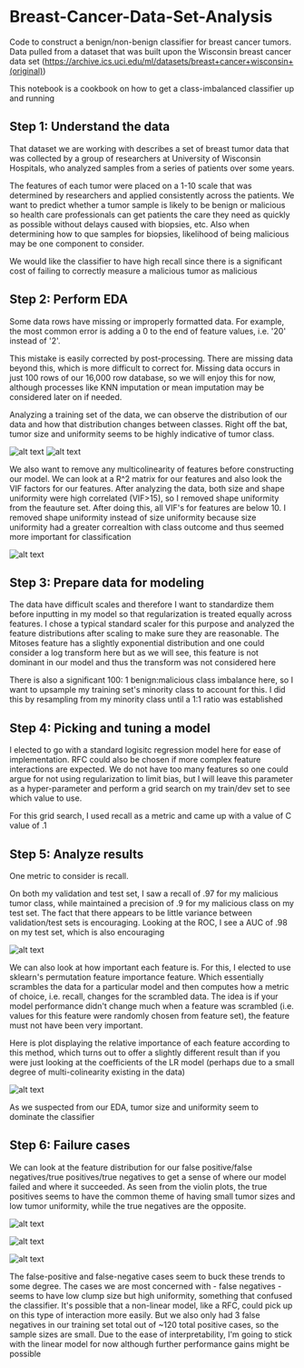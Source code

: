 # Breast-Cancer-Data-Set-Analysis
Code to construct a benign/non-benign classifier for breast cancer tumors. Data pulled from a dataset that was built upon the Wisconsin breast cancer data set (https://archive.ics.uci.edu/ml/datasets/breast+cancer+wisconsin+(original))

This notebook is a cookbook on how to get a class-imbalanced classifier up and running 


## Step 1: Understand the data

That dataset we are working with describes a set of breast tumor data that was collected by a group of researchers at University of Wisconsin Hospitals, who analyzed samples from a series of patients over some years.

The features of each tumor were placed on a 1-10 scale that was determined by researchers and applied consistently across the patients.
We want to predict whether a tumor sample is likely to be benign or malicious so health care professionals can get patients the care they need as quickly as possible without delays caused with biopsies, etc. Also when determining how to que samples for biopsies, likelihood of being malicious may be one component to consider.

We would like the classifier to have high recall since there is a significant cost of failing to correctly measure a malicious tumor as malicious

## Step 2: Perform EDA

Some data rows have missing or improperly formatted data. For example, the most common error is adding a 0 to the end of feature values, i.e. '20' instead of '2'.

This mistake is easily corrected by post-processing. There are missing data beyond this, which is more difficult to correct for. Missing data occurs in just 100 rows of our 16,000 row database, so we will enjoy this for now, although processes like KNN imputation or mean imputation may be considered later on if needed.

Analyzing a training set of the data, we can observe the distribution of our data and how that distribution changes between classes. Right off the bat, tumor size and uniformity seems to be highly indicative of tumor class.


![alt text](https://github.com/prateekpuri01/Breast-Cancer-Data-Set-Analysis/blob/master/Plots/cell_size_hist.png)
![alt text](https://github.com/prateekpuri01/Breast-Cancer-Data-Set-Analysis/blob/master/Plots/clump_thickness.png)

We also want to remove any multicolinearity of features before constructing our model. We can look at a R^2 matrix for our features and also look the VIF factors for our features. After analyzing the data, both size and shape uniformity were high correlated (VIF>15), so I removed shape uniformity from the feauture set. After doing this, all VIF's for features are below 10. I removed shape uniformity instead of size uniformity because size uniformity had a greater correaltion with class outcome and thus seemed more important for classification

![alt text](https://github.com/prateekpuri01/Breast-Cancer-Data-Set-Analysis/blob/master/Plots/Feature_Matrix.png)

## Step 3: Prepare data for modeling

The data have difficult scales and therefore I want to standardize them before inputting in my model so that regularization is treated equally across features. I chose a typical standard scaler for this purpose and analyzed the feature distributions after scaling to make sure they are reasonable. The Mitoses feature has a slightly exponential distribution and one could consider a log transform here but as we will see, this feature is not dominant in our model and thus the transform was not considered here

There is also a significant 100: 1 benign:malicious class imbalance here, so I want to upsample my training set's minority class to account for this. I did this by resampling from my minority class until a 1:1 ratio was established

## Step 4: Picking and tuning a model

I elected to go with a standard logisitc regression model here for ease of implementation. RFC could also be chosen if more complex feature interactions are expected. We do not have too many features so one could argue for not using regularization to limit bias, but I will leave this parameter as a hyper-parameter and perform a grid search on my train/dev set to see which value to use.

For this grid search, I used recall as a metric and came up with a value of C value of .1

## Step 5: Analyze results

One metric to consider is recall. 

On both my validation and test set, I saw a recall of .97 for my malicious tumor class, while maintained a precision of .9 for my malicious class on my test set. The fact that there appears to be little variance between validation/test sets is encouraging. Looking at the ROC, I see a AUC of .98 on my test set, which is also encouraging 


![alt text](https://github.com/prateekpuri01/Breast-Cancer-Data-Set-Analysis/blob/master/Plots/ROC.png)


We can also look at how important each feature is. For this, I elected to use sklearn's permutation feature importance feature. Which essentially scrambles the data for a particular model and then computes how a metric of choice, i.e. recall, changes for the scrambled data. The idea is if your model performance didn't change much when a feature was scrambled (i.e. values for this feature were randomly chosen from feature set), the feature must not have been very important. 

Here is plot displaying the relative importance of each feature according to this method, which turns out to offer a slightly different result than if you were just looking at the coefficients of the LR model (perhaps due to a small degree of multi-colinearity existing in the data)

![alt text](https://github.com/prateekpuri01/Breast-Cancer-Data-Set-Analysis/blob/master/Plots/feature_importance_PT.png)

As we suspected from our EDA, tumor size and uniformity seem to dominate the classifier

## Step 6: Failure cases

We can look at the feature distribution for our false positive/false negatives/true positives/true negatives to get a sense of where our model failed and where it succeeded. As seen from the violin plots, the true positives seems to have the common theme of having small tumor sizes and low tumor uniformity, while the true negatives are the opposite. 


![alt text](https://github.com/prateekpuri01/Breast-Cancer-Data-Set-Analysis/blob/master/Plots/violin_tp.png)

![alt text](https://github.com/prateekpuri01/Breast-Cancer-Data-Set-Analysis/blob/master/Plots/violin_tn.png)

![alt text](https://github.com/prateekpuri01/Breast-Cancer-Data-Set-Analysis/blob/master/Plots/prediction_group_comparisons.PNG)

The false-positive and false-negative cases seem to buck these trends to some degree. 
The cases we are most concerned with - false negatives - seems to have low clump size but high uniformity, something that confused the classifier. It's possible that a non-linear model, like a RFC, could pick up on this type of interaction more easily. But we also only had 3 false negatives in our training set total out of ~120 total positive cases, so the sample sizes are small. Due to the ease of interpretability, I'm going to stick with the linear model for now although further performance gains might be possible


